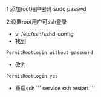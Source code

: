 1 添加root用户密码
sudo passwd

2 设置root用户可ssh登录
- vi /etc/ssh/sshd_config
- 找到

```
PermitRootLogin without-password
```

- 改为
```
PermitRootLogin yes
```
- 重启ssh
'''
service ssh restart
'''
